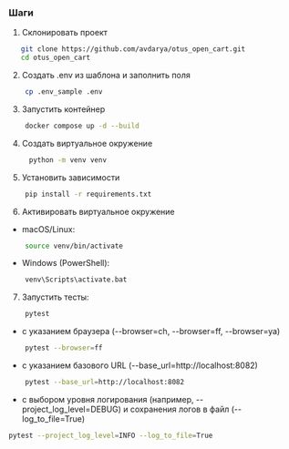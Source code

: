 ### Шаги
1. Склонировать проект
```bash
   git clone https://github.com/avdarya/otus_open_cart.git
   cd otus_open_cart
```
2. 	Создать .env из шаблона и заполнить поля
```bash
    cp .env_sample .env
```
3. Запустить контейнер
```bash
    docker compose up -d --build
```
4. Создать виртуальное окружение
```bash
     python -m venv venv
```
5. Установить зависимости
```bash
    pip install -r requirements.txt
```
6. Активировать виртуальное окружение
- macOS/Linux:
```bash
    source venv/bin/activate 
```
- Windows (PowerShell):
```bash
    venv\Scripts\activate.bat
```
7. Запустить тесты:
```bash
    pytest 
```
- с указанием браузера (--browser=ch, --browser=ff, --browser=ya)
```bash
    pytest --browser=ff
```
- с указанием базового URL (--base_url=http://localhost:8082)
```bash
    pytest --base_url=http://localhost:8082
```
- с выбором уровня логирования (например, --project_log_level=DEBUG) и сохранения логов в файл (--log_to_file=True)
```bash
pytest --project_log_level=INFO --log_to_file=True
```


